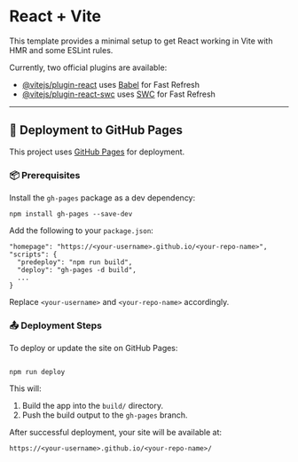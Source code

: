 # React + Vite

This template provides a minimal setup to get React working in Vite with HMR and some ESLint rules.

Currently, two official plugins are available:

- [@vitejs/plugin-react](https://github.com/vitejs/vite-plugin-react/blob/main/packages/plugin-react/README.md) uses [Babel](https://babeljs.io/) for Fast Refresh
- [@vitejs/plugin-react-swc](https://github.com/vitejs/vite-plugin-react-swc) uses [SWC](https://swc.rs/) for Fast Refresh

---

<h2>🚀 Deployment to GitHub Pages</h2>

<p>This project uses <a href="https://pages.github.com/" target="_blank">GitHub Pages</a> for deployment.</p>

<h3>📦 Prerequisites</h3>

<p>Install the <code>gh-pages</code> package as a dev dependency:</p>

<pre><code>npm install gh-pages --save-dev
</code></pre>

<p>Add the following to your <code>package.json</code>:</p>

<pre><code>"homepage": "https://&lt;your-username&gt;.github.io/&lt;your-repo-name&gt;",
"scripts": {
  "predeploy": "npm run build",
  "deploy": "gh-pages -d build",
  ...
}
</code></pre>

<p>Replace <code>&lt;your-username&gt;</code> and <code>&lt;your-repo-name&gt;</code> accordingly.</p>

<h3>📤 Deployment Steps</h3>

<p>To deploy or update the site on GitHub Pages:</p>

<pre><code>
npm run deploy
</code></pre>

<p>This will:</p>
<ol>
  <li>Build the app into the <code>build/</code> directory.</li>
  <li>Push the build output to the <code>gh-pages</code> branch.</li>
</ol>

<p>After successful deployment, your site will be available at:</p>

<pre><code>https://&lt;your-username&gt;.github.io/&lt;your-repo-name&gt;/
</code>
</pre>

